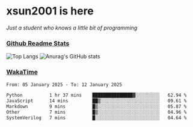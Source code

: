 # xsun2001 is here

*Just a student who knows a little bit of programming*

### [Github Readme Stats](https://github.com/anuraghazra/github-readme-stats)

![Top Langs](https://github-readme-stats.vercel.app/api/top-langs/?username=xsun2001&layout=compact&theme=radical) ![Anurag's GitHub stats](https://github-readme-stats.vercel.app/api?username=xsun2001&show_icons=true&theme=radical)

### [WakaTime](https://wakatime.com)

<!--START_SECTION:waka-->

```txt
From: 05 January 2025 - To: 12 January 2025

Python          1 hr 37 mins    ███████████████▓░░░░░░░░░   62.94 %
JavaScript      14 mins         ██▒░░░░░░░░░░░░░░░░░░░░░░   09.61 %
Markdown        9 mins          █▒░░░░░░░░░░░░░░░░░░░░░░░   05.87 %
Other           7 mins          █▒░░░░░░░░░░░░░░░░░░░░░░░   04.96 %
SystemVerilog   7 mins          █░░░░░░░░░░░░░░░░░░░░░░░░   04.64 %
```

<!--END_SECTION:waka-->
